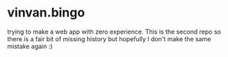 # vinvan.bingo
trying to make a web app with zero experience.
This is the second repo so there is a fair bit of missing history but hopefully I
don't make the same mistake again :)
